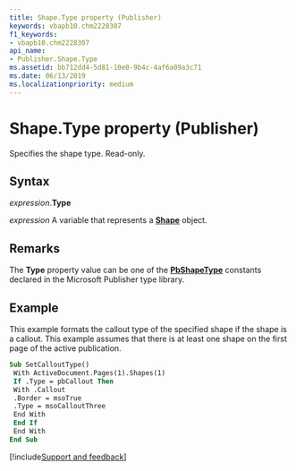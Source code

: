 ```yaml
---
title: Shape.Type property (Publisher)
keywords: vbapb10.chm2228307
f1_keywords:
- vbapb10.chm2228307
api_name:
- Publisher.Shape.Type
ms.assetid: bb712dd4-5d81-10e0-9b4c-4af6a09a3c71
ms.date: 06/13/2019
ms.localizationpriority: medium
---
```



# Shape.Type property (Publisher)

Specifies the shape type. Read-only.


## Syntax

_expression_.**Type**

_expression_ A variable that represents a **[Shape](Publisher.Shape.md)** object.


## Remarks

The **Type** property value can be one of the **[PbShapeType](Publisher.PbShapeType.md)** constants declared in the Microsoft Publisher type library.


## Example

This example formats the callout type of the specified shape if the shape is a callout. This example assumes that there is at least one shape on the first page of the active publication.

```vb
Sub SetCalloutType() 
 With ActiveDocument.Pages(1).Shapes(1) 
 If .Type = pbCallout Then 
 With .Callout 
 .Border = msoTrue 
 .Type = msoCalloutThree 
 End With 
 End If 
 End With 
End Sub
```

[!include[Support and feedback](~/includes/feedback-boilerplate.md)]